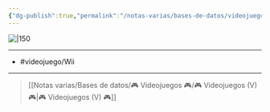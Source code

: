 ```yaml
---
{"dg-publish":true,"permalink":"/notas-varias/bases-de-datos/videojuegos/v-inazuma-eleven-go-strikers-2014/"}
---
```



![|150](https://images.igdb.com/igdb/image/upload/t_cover_big/co6t3s.jpg)

---

- #videojuego/Wii 

---

> [[Notas varias/Bases de datos/🎮 Videojuegos 🎮/🎮 Videojuegos (V) 🎮\|🎮 Videojuegos (V) 🎮]]